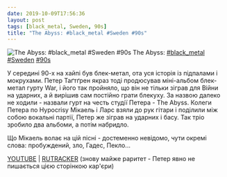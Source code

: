 ```yaml
---
date: 2019-10-09T17:56:36
layout: post
tags: [black_metal, Sweden, 90s]
title: "The Abyss: #black_metal #Sweden #90s"
---
```

![The Abyss: #black_metal #Sweden #90s](https://res.cloudinary.com/vast-space-unexplored/image/upload/photos/photo_761_09-10-2019_17-56-36.jpg)
The Abyss: [#black_metal](/tags/#black_metal) [#Sweden](/tags/#Sweden) [#90s](/tags/#90s)

У середині 90-х на хайпі був блек-метал, ота уся історія із підпалами і мокрухами. Петер Таґтґрен якраз тоді продюсував міні-альбом блек-метал гурту War, і його так пройняло, що він не тільки зіграв для Війни на ударних, а й вирішив сам постійно грати блекуху. За назвою далеко не ходили - назвали гурт на честь студії Петера - The Abyss. Колеги Петера по Hypocrisy Мікаель і Ларс взяли до рук гітари і поділили між собою вокальні партії, Петер же зіграв на ударних і басу. Так тріо зробило два альбоми, а потім набридло.

Що Мікаель волає на цій пісні - достеменно невідомо, чути окремі слова: пробуждений, зло, Гадес, Пекло...

[YOUTUBE](https://www.youtube.com/playlist?list=PL24C39E5C3BF97C1B) \| [RUTRACKER](https://rutracker.org/forum/viewtopic.php?t=1271026) (знову майже раритет - Петер явно не пишається цією сторінкою кар&#39;єри)